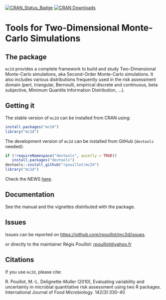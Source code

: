 [![CRAN_Status_Badge](http://www.r-pkg.org/badges/version/mc2d)](https://cran.r-project.org/package=mc2d)
[![CRAN Downloads](https://cranlogs.r-pkg.org/badges/mc2d)](https://cran.r-project.org/package=mc2d)

# Tools for Two-Dimensional Monte-Carlo Simulations

## The package 

`mc2d` provides a complete framework to build and study Two-Dimensional Monte-Carlo simulations, aka Second-Order Monte-Carlo simulations. It also includes various distributions frequently used in the risk assessment domain (pert, triangular, Bernoulli, empirical discrete and continuous, beta subjective, 
Minimum Quantile Information Distribution, ...).



## Getting it

The stable version of `mc2d` can be installed from CRAN using:
```r
install.packages("mc2d")
library("mc2d")
```

The development version of `mc2d` can be installed from GitHub (`devtools` needed):

```r
if (!requireNamespace("devtools", quietly = TRUE))
   install.packages("devtools")
devtools::install_github("rpouillot/mc2d")
library("mc2d")
```

Check the NEWS [here](https://github.com/rpouillot/mc2d/blob/main/inst/NEWS).

## Documentation

See the manual and the vignettes distributed with the package.

## Issues

Issues can be reported on https://github.com/rpouillot/mc2d/issues.

or directly to the maintainer Régis Pouillot: rpouillot@yahoo.fr


## Citations

If you use `mc2d`, please cite:

R. Pouillot, M.-L. Delignette-Muller (2010), Evaluating variability and uncertainty in microbial
  quantitative risk assessment using two R packages. International Journal of Food Microbiology.
  142(3):330-40  
